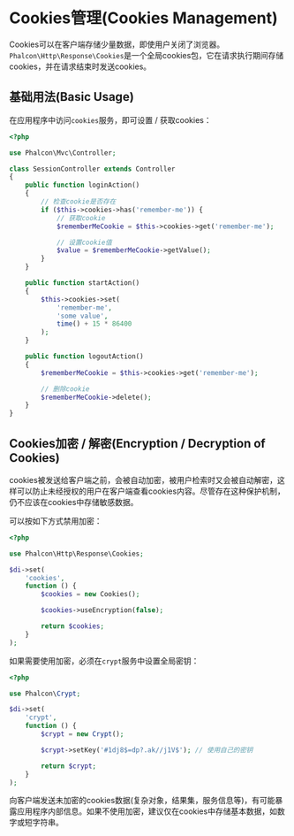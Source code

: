 # Cookies管理(Cookies Management)
Cookies可以在客户端存储少量数据，即使用户关闭了浏览器。`Phalcon\Http\Response\Cookies`是一个全局cookies包，它在请求执行期间存储cookies，并在请求结束时发送cookies。
## 基础用法(Basic Usage)
在应用程序中访问`cookies`服务，即可设置 / 获取cookies：
```php
<?php

use Phalcon\Mvc\Controller;

class SessionController extends Controller
{
    public function loginAction()
    {
        // 检查cookie是否存在
        if ($this->cookies->has('remember-me')) {
            // 获取cookie
            $rememberMeCookie = $this->cookies->get('remember-me');

            // 设置cookie值
            $value = $rememberMeCookie->getValue();
        }
    }

    public function startAction()
    {
        $this->cookies->set(
            'remember-me',
            'some value',
            time() + 15 * 86400
        );
    }

    public function logoutAction()
    {
        $rememberMeCookie = $this->cookies->get('remember-me');

        // 删除cookie
        $rememberMeCookie->delete();
    }
}
```
## Cookies加密 / 解密(Encryption / Decryption of Cookies)
cookies被发送给客户端之前，会被自动加密，被用户检索时又会被自动解密，这样可以防止未经授权的用户在客户端查看cookies内容。尽管存在这种保护机制，仍不应该在cookies中存储敏感数据。

可以按如下方式禁用加密：
```php
<?php

use Phalcon\Http\Response\Cookies;

$di->set(
    'cookies',
    function () {
        $cookies = new Cookies();

        $cookies->useEncryption(false);

        return $cookies;
    }
);
```
如果需要使用加密，必须在`crypt`服务中设置全局密钥：
```php
<?php

use Phalcon\Crypt;

$di->set(
    'crypt',
    function () {
        $crypt = new Crypt();

        $crypt->setKey('#1dj8$=dp?.ak//j1V$'); // 使用自己的密钥

        return $crypt;
    }
);
```
向客户端发送未加密的cookies数据(复杂对象，结果集，服务信息等)，有可能暴露应用程序内部信息。如果不使用加密，建议仅在cookies中存储基本数据，如数字或短字符串。
